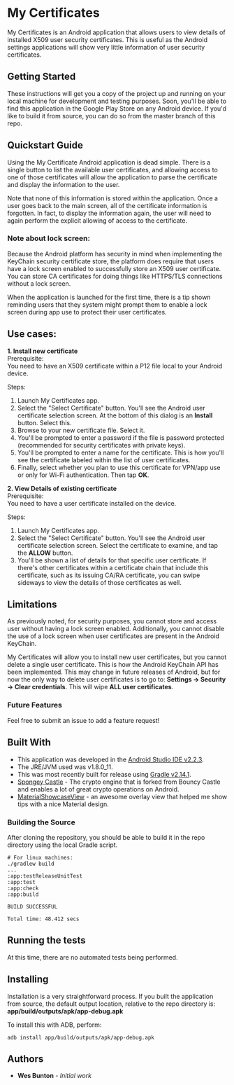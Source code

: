 # My Certificates

My Certificates is an Android application that allows users to view details of installed X509 user security certificates. This is useful as the Android settings applications will show very little information of user security certificates.

## Getting Started

These instructions will get you a copy of the project up and running on your local machine for development and testing purposes. Soon, you'll be able to find this application in the Google Play Store on any Android device. If you'd like to build it from source, you can do so from the master branch of this repo.

## Quickstart Guide

Using the My Certificate Android application is dead simple. There is a single button to list the available user certificates, and allowing access to one of those certificates will allow the application to parse the certificate and display the information to the user.  

Note that none of this information is stored within the application. Once a user goes back to the main screen, all of the certificate information is forgotten. In fact, to display the information again, the user will need to again perform the explicit allowing of access to the certificate.

### Note about lock screen:  
Because the Android platform has security in mind when implementing the KeyChain security certificate store, the platform does require that users have a lock screen enabled to successfully store an X509 user certificate. You can store CA certificates for doing things like HTTPS/TLS connections without a lock screen.

When the application is launched for the first time, there is a tip shown reminding users that they system might prompt them to enable a lock screen during app use to protect their user certificates.

## Use cases:
**1. Install new certificate**  
Prerequisite:  
You need to have an X509 certificate within a P12 file local to your Android device.  

Steps:  
1. Launch My Certificates app.  
2. Select the "Select Certificate" button. You'll see the Android user certificate selection screen. At the bottom of this dialog is an **Install** button. Select this.  
3. Browse to your new certificate file. Select it.  
4. You'll be prompted to enter a password if the file is password protected (recommended for security certificates with private keys).  
5. You'll be prompted to enter a name for the certificate. This is how you'll see the certificate labeled within the list of user certificates.  
6. Finally, select whether you plan to use this certificate for VPN/app use or only for Wi-Fi authentication. Then tap **OK**.  

**2. View Details of existing certificate**  
Prerequisite:  
You need to have a user certificate installed on the device.  

Steps:  
1. Launch My Certificates app.  
2. Select the "Select Certificate" button. You'll see the Android user certificate selection screen. Select the certificate to examine, and tap the **ALLOW** button.  
3. You'll be shown a list of details for that specific user certificate. If there's other certificates within a certificate chain that include this certificate, such as its issuing CA/RA certificate, you can swipe sideways to view the details of those certificates as well.  

## Limitations

As previously noted, for security purposes, you cannot store and access user without having a lock screen enabled. Additionally, you cannot disable the use of a lock screen when user certificates are present in the Android KeyChain.

My Certificates will allow you to install new user certificates, but you cannot delete a single user certificate. This is how the Android KeyChain API has been implemented. This may change in future releases of Android, but for now the only way to delete user certificates is to go to: **Settings -> Security -> Clear credentials**. This will wipe **ALL user certificates**.

### Future Features

Feel free to submit an issue to add a feature request!

## Built With

* This application was developed in the [Android Studio IDE v2.2.3](https://developer.android.com/studio/index.html).
* The JRE/JVM used was v1.8.0_11.
* This was most recently built for release using [Gradle v2.14.1](https://docs.gradle.org/current/userguide/userguide.html "Gradle Documentation").
* [Spongey Castle](https://rtyley.github.io/spongycastle/) - The crypto engine that is forked from Bouncy Castle and enables a lot of great crypto operations on Android.
* [MaterialShowcaseView](https://github.com/deano2390/MaterialShowcaseView) - an awesome overlay view that helped me show tips with a nice Material design.

### Building the Source

After cloning the repository, you should be able to build it in the repo directory using the local Gradle script.
```
# For linux machines:
./gradlew build
...
:app:testReleaseUnitTest
:app:test
:app:check
:app:build

BUILD SUCCESSFUL

Total time: 48.412 secs
```

## Running the tests

At this time, there are no automated tests being performed.

## Installing

Installation is a very straightforward process. If you built the application from source, the default output location, relative to the repo directory is: **app/build/outputs/apk/app-debug.apk**

To install this with ADB, perform:
```
adb install app/build/outputs/apk/app-debug.apk
```

## Authors

* **Wes Bunton** - *Initial work*
